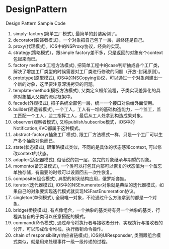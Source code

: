 # DesignPattern
Design Pattern Sample Code

1. simply-factory(简单工厂模式), 最简单的封装案例了。
2. decorator(装饰者模式)，一个对象把自己包了一层，最终还是自己。
3. proxy(代理模式)，iOS中的NSProxy协议，经典的实现。
4. strategy(策略模式），跟simple factory差不多，只是返回的对象有个context包起来而已。
5. factory method(工程方法模式), 把简单工程中的case判断抽成各个工厂类，解决了增加工厂类型的时候需要对工厂类进行修改的问题（开放-封闭原则）。
6. prototype(原型模式), iOS中的NSCopying协议，可以通过一个对象创建出一个新的对象，这里要注意深浅拷贝的问题。
7. template-method(模板方法模式), 父类定义框架流程，子类实现差异化的具体对象插入父类的流程框架中。
8. facade(外观模式), 把子系统全部包一层，统一一个接口对象给外面使用。
9. builder(建造者模式), 一个工人，工人有一堆的基础构造能力，一个监工，监工匹配一个工人，监工指挥工人，最后从工人处拿到构造成果对象。
10. observer(观察者模式), 又称publish/subscribe模式，iOS中的Notification,KVO都属于这种模式。
11. abstract-factory(抽象工厂模式), 跟工厂方法模式一样，只是一个工厂可以生产多个抽象对象而已。
12. state(状态模式), 跟策略模式类似，不同的是具体的状态感知context, 可以修改context的状态。
13. adapter(适配器模式), 俗话说的包一层，包完的对象继承与期望的对象。
14. momonto(备忘录模式), 一个类可以打包其内部可以恢复的状态值为一个备忘单独存储，有需要的时候可以设置回去一次性恢复。
15. composite(组合模式), 典型的树状结构应用，俄罗斯套娃。
16. iterator(迭代器模式), iOS中的NSEnumerator对象就是典型的迭代器模式，如果自己的对象要实现迭代模式就实现NSFastEnumeration协议。
17. singleton(单例模式), 全局唯一对象，不论通过什么方法拿到的都是一个对象。
18. bridge(桥接模式), 有点像组合，一个抽象的基类持有另一个抽象的基类，行程其各自的子类可以任意搭配的模式。
19. command(命令模式), 通过命令将执行者与接收者分开，实现执行与接收者的分开，可以形成命令堆栈，执行撤销命令操作。
20. chain of responsibility(响应者链模式), iOS的UIResponsder, 类图跟组合模式类似，就是用来处理事件一级一级传递的过程。
